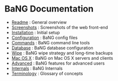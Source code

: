 BaNG Documentation
==================

  * [Readme](Readme.markdown)               : General overview
  * [Screenshots](Screenshots.markdown)     : Screenshots of the web front-end
  * [Installation](Installation.markdown)   : Initial setup
  * [Configuration](Configuration.markdown) : BaNG config files
  * [Commands](Commands.markdown)           : BaNG command line tools
  * [Database](Database.markdown)           : BaNG database configuration
  * [Wipe](Wipe.markdown)                   : BaNG wipe strategy and long-time backups
  * [Mac OS X](MacOSX.markdown)             : BaNG on Mac OS X servers and clients
  * [Advanced](Advanced.markdown)           : BaNG features for advanced users
  * [Internals](Internals.markdown)         : BaNG Internals
  * [Terminology](Terminology.markdown)     : Glossary of concepts
